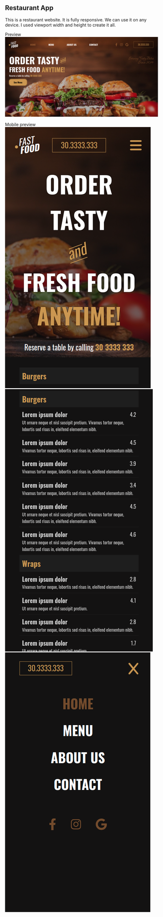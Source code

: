 ## Restaurant App

This is a restaurant website. It is fully responsive. We can use it on any device.
I used viewport width and height to create it all.

Preview
![Preview about website](https://raw.githubusercontent.com/megaseves/restaurant-react/main/demo/preview.jpg)


Mobile preview
![Preview about website](https://raw.githubusercontent.com/megaseves/restaurant-react/main/demo/mobileVersion1.png)![Preview about website](https://raw.githubusercontent.com/megaseves/restaurant-react/main/demo/mobileVersion2.png)![Preview about website](https://raw.githubusercontent.com/megaseves/restaurant-react/main/demo/mobileVersion3.png)
